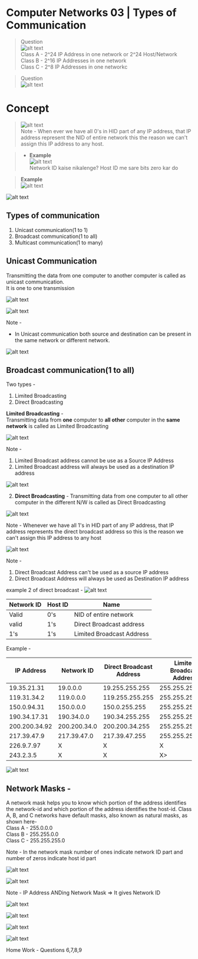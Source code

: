 # Computer Networks 03 | Types of Communication
> Question  
> ![alt text](image-45.png)  
> Class A - 2^24 IP Address in one network or 2^24 Host/Network  
> Class B - 2^16 IP Addresses in one network  
> Class C - 2^8 IP Addresses in one networkc  


> Question  
> ![alt text](image-19.png)


# Concept
> ![alt text](image-46.png)  
> Note - When ever we have all 0's in HID part of any IP address, that IP address represent the NID of entire network this the reason we can't assign this IP address to any host.

> * **Example**  
> ![alt text](image-20.png)  
> Network ID kaise nikalenge? Host ID me sare bits zero kar do 

> **Example**  
> ![alt text](image-21.png)

![alt text](image-22.png)

## Types of communication
1. Unicast communication(1 to 1)
2. Broadcast communication(1 to all)
3. Multicast communication(1 to many)

## Unicast Communication
Transmitting the data from one computer to another computer is called as unicast communication.  
It is one to one transmission

![alt text](image-23.png)

![alt text](image-24.png)

Note - 
* In Unicast communication both source and destination can be present in the same network or different network.

![alt text](image-25.png)

## Broadcast communication(1 to all)
Two types -  
1. Limited Broadcasting
2. Direct Broadcasting

**Limited Broadcasting** -   
Transmitting data from **one** computer to **all other** computer in the **same network** is called as Limited Broadcasting

![alt text](image-26.png)

Note - 
1. Limited Broadcast address cannot be use as a Source IP Address
2. Limited Broadcast address will always be used as a destination IP address

![alt text](image-27.png)

2. **Direct Broadcasting** - Transmitting data from one computer to all other computer in the different N/W is called as Direct Broadcasting

![alt text](image-28.png)

Note - Whenever we have all 1's in HID part of any IP address, that IP address represents the direct broadcast address so this is the reason we can't assign this IP address to any host

![alt text](image-29.png)

Note - 
1. Direct Broadcast Address can't be used as a source IP address
2. Direct Broadcast Address will always be used as Destination IP address

example 2  of direct broadcast - 
![alt text](image-30.png)

|Network ID|Host ID|Name|
|--|--|--|
|Valid|0's|NID of entire network|
|valid|1's|Direct Broadcast address|
|1's|1's|Limited Broadcast Address|

Example -   

|IP Address|Network ID|Direct Broadcast Address|Limited Broadcast Address|
|--|--|--|--|
|19.35.21.31|19.0.0.0|19.255.255.255|255.255.255.255|
|119.31.34.2|119.0.0.0|119.255.255.255|255.255.255.255|
|150.0.94.31|150.0.0.0|150.0.255.255|255.255.255.255|
|190.34.17.31|190.34.0.0|190.34.255.255|255.255.255.255|
|200.200.34.92|200.200.34.0|200.200.34.255|255.255.255.255|
|217.39.47.9|217.39.47.0|217.39.47.255|255.255.255.255|
|226.9.7.97|X|X|X|
|243.2.3.5|X|X|X>|

![alt text](image-31.png)

## Network Masks - 
A network mask helps you to know which portion of the address identifies the network-id and which portion of the address identifies the host-id. Class A, B, and C networks have default masks, also known as natural masks, as shown here-  
Class A - 255.0.0.0  
Class B - 255.255.0.0  
Class C - 255.255.255.0  

Note - In the network mask number of ones indicate network ID part and number of zeros indicate host id part

![alt text](image-32.png)

![alt text](image-33.png)

Note - IP Address ANDing Network Mask => It gives Network ID

![alt text](image-34.png)

![alt text](image-35.png)

![alt text](image-36.png)

![alt text](image-37.png)

Home Work - Questions 6,7,8,9